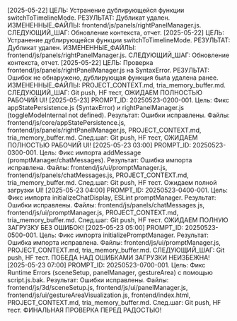 [2025-05-22] ЦЕЛЬ: Устранение дублирующейся функции switchToTimelineMode. РЕЗУЛЬТАТ: Дубликат удален. ИЗМЕНЕННЫЕ_ФАЙЛЫ: frontend/js/panels/rightPanelManager.js. СЛЕДУЮЩИЙ_ШАГ: Обновление контекста, отчет.
[2025-05-22] ЦЕЛЬ: Устранение дублирующейся функции switchToTimelineMode. РЕЗУЛЬТАТ: Дубликат удален. ИЗМЕНЕННЫЕ_ФАЙЛЫ: frontend/js/panels/rightPanelManager.js. СЛЕДУЮЩИЙ_ШАГ: Обновление контекста, отчет.
[2025-05-22] ЦЕЛЬ: Проверка frontend/js/panels/rightPanelManager.js на SyntaxError. РЕЗУЛЬТАТ: Ошибок не обнаружено, дублирующая функция была удалена ранее. ИЗМЕНЕННЫЕ_ФАЙЛЫ: PROJECT_CONTEXT.md, tria_memory_buffer.md. СЛЕДУЮЩИЙ_ШАГ: Git push, HF тест, ОЖИДАЕМ ПОЛНОСТЬЮ РАБОЧИЙ UI!
[2025-05-23] PROMPT_ID: 20250523-0200-001. Цель: Фикс appStatePersistence.js (SyntaxError) и rightPanelManager.js (toggleModeInternal not defined). Результат: Ошибки исправлены. Файлы: frontend/js/core/appStatePersistence.js, frontend/js/panels/rightPanelManager.js, PROJECT_CONTEXT.md, tria_memory_buffer.md. След.шаг: Git push, HF тест, ОЖИДАЕМ ПОЛНОСТЬЮ РАБОЧИЙ UI!
[2025-05-23 03:00] PROMPT_ID: 20250523-0300-001. Цель: Фикс импорта addMessage (promptManager/chatMessages). Результат: Ошибка импорта исправлена. Файлы: frontend/js/ui/promptManager.js, frontend/js/panels/chatMessages.js, PROJECT_CONTEXT.md, tria_memory_buffer.md. След.шаг: Git push, HF тест. Ожидаем полной загрузки UI!
[2025-05-23 04:00] PROMPT_ID: 20250523-0400-001. Цель: Фикс импорта initializeChatDisplay, ESLint promptManager. Результат: Ошибки исправлены. Файлы: frontend/js/panels/chatMessages.js, frontend/js/ui/promptManager.js, PROJECT_CONTEXT.md, tria_memory_buffer.md. След.шаг: Git push, HF тест. ОЖИДАЕМ ПОЛНУЮ ЗАГРУЗКУ БЕЗ ОШИБОК!
[2025-05-23 05:00] PROMPT_ID: 20250523-0500-001. Цель: Фикс импорта initializePromptManager. Результат: Ошибка импорта исправлена. Файлы: frontend/js/ui/promptManager.js, PROJECT_CONTEXT.md, tria_memory_buffer.md. СЛЕДУЮЩИЙ_ШАГ: Git push, HF тест. ПОБЕДА НАД ОШИБКАМИ ЗАГРУЗКИ НЕИЗБЕЖНА!
[2025-05-23 07:00] PROMPT_ID: 20250523-0700-001. Цель: Фикс Runtime Errors (sceneSetup, panelManager, gestureArea) с помощью script.js.bak. Результат: Ошибки исправлены. Файлы: frontend/js/3d/sceneSetup.js, frontend/js/ui/panelManager.js, frontend/js/ui/gestureAreaVisualization.js, frontend/index.html, PROJECT_CONTEXT.md, tria_memory_buffer.md. След.шаг: Git push, HF тест. ФИНАЛЬНАЯ ПРОВЕРКА ПЕРЕД РАДОСТЬЮ!